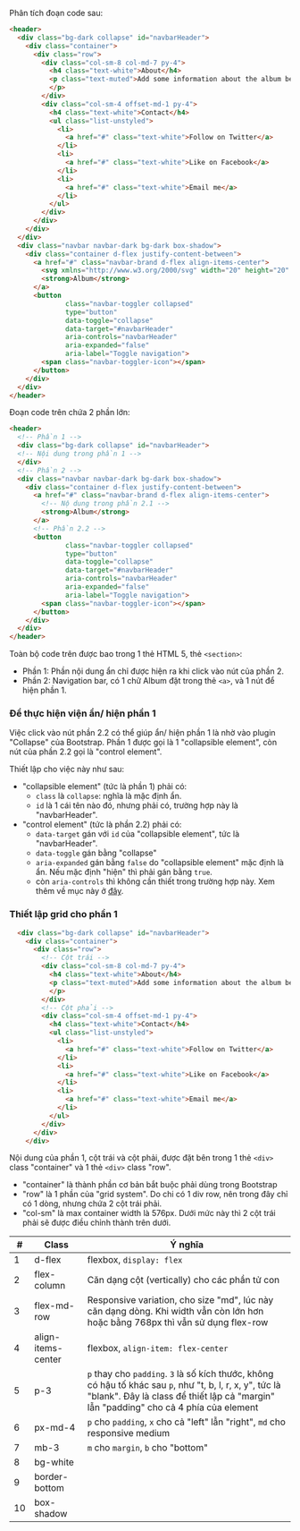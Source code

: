 Phân tích đoạn code sau:

```html
<header>
  <div class="bg-dark collapse" id="navbarHeader">
    <div class="container">
      <div class="row">
        <div class="col-sm-8 col-md-7 py-4">
          <h4 class="text-white">About</h4>
          <p class="text-muted">Add some information about the album below, the author, or any other background context. Make it a few sentences long so folks can pick up some informative tidbits. Then, link them off to some social networking sites or contact information.
          </p>
        </div>
        <div class="col-sm-4 offset-md-1 py-4">
          <h4 class="text-white">Contact</h4>
          <ul class="list-unstyled">
            <li>
              <a href="#" class="text-white">Follow on Twitter</a>
            </li>
            <li>
              <a href="#" class="text-white">Like on Facebook</a>
            </li>
            <li>
              <a href="#" class="text-white">Email me</a>
            </li>
          </ul>
        </div>
      </div>
    </div>
  </div>
  <div class="navbar navbar-dark bg-dark box-shadow">
    <div class="container d-flex justify-content-between">
      <a href="#" class="navbar-brand d-flex align-items-center">
        <svg xmlns="http://www.w3.org/2000/svg" width="20" height="20" viewBox="0 0 24 24" fill="none" stroke="currentColor" stroke-width="2" stroke-linecap="round" stroke-linejoin="round" class="mr-2"><path d="M23 19a2 2 0 0 1-2 2H3a2 2 0 0 1-2-2V8a2 2 0 0 1 2-2h4l2-3h6l2 3h4a2 2 0 0 1 2 2z"></path><circle cx="12" cy="13" r="4"></circle></svg>
        <strong>Album</strong>
      </a>
      <button 
              class="navbar-toggler collapsed" 
              type="button" 
              data-toggle="collapse" 
              data-target="#navbarHeader" 
              aria-controls="navbarHeader" 
              aria-expanded="false" 
              aria-label="Toggle navigation">
        <span class="navbar-toggler-icon"></span>
      </button>
    </div>
  </div>
</header>
```

Đoạn code trên chứa 2 phần lớn:

```html
<header>
  <!-- Phần 1 -->
  <div class="bg-dark collapse" id="navbarHeader">
  <!-- Nội dung trong phần 1 -->
  </div>
  <!-- Phần 2 -->
  <div class="navbar navbar-dark bg-dark box-shadow">
    <div class="container d-flex justify-content-between">
      <a href="#" class="navbar-brand d-flex align-items-center">
        <!-- Nộ dung trong phần 2.1 -->
        <strong>Album</strong>
      </a>
      <!-- Phần 2.2 -->
      <button 
              class="navbar-toggler collapsed" 
              type="button" 
              data-toggle="collapse" 
              data-target="#navbarHeader" 
              aria-controls="navbarHeader" 
              aria-expanded="false" 
              aria-label="Toggle navigation">
        <span class="navbar-toggler-icon"></span>
      </button>
    </div>
  </div>
</header>
```

Toàn bộ code trên được bao trong 1 thẻ HTML 5, thẻ `<section>`:
- Phần 1: Phần nội dung ẩn chỉ được hiện ra khi click vào nút của phần 2.
- Phần 2: Navigation bar, có 1 chữ Album đặt trong thẻ `<a>`, và 1 nút để hiện phần 1.  

### Để thực hiện viện ẩn/ hiện phần 1

Việc click vào nút phần 2.2 có thể giúp ẩn/ hiện phần 1 là nhờ vào plugin "Collapse" của Bootstrap. Phần 1 được gọi là 1 "collapsible element", còn nút của phần 2.2 gọi là "control element".

Thiết lập cho việc này như sau:
- "collapsible element" (tức là phần 1) phải có:
    - `class` là `collapse`: nghĩa là mặc định ẩn. 
    - `id` là 1 cái tên nào đó, nhưng phải có, trường hợp này là "navbarHeader".
- "control element" (tức là phần 2.2) phải có:
    - `data-target` gán với `id` của "collapsible element", tức là "navbarHeader".
    - `data-toggle` gán bằng "collapse"
    - `aria-expanded` gán bằng `false` do "collapsible element" mặc định là ẩn. Nếu mặc định "hiện" thì phải gán bằng `true`.
    - còn `aria-controls` thì không cần thiết trong trường hợp này. Xem thêm về mục này ở [đây](https://getbootstrap.com/docs/4.0/components/collapse/#accessibility).

### Thiết lập grid cho phần 1

```html
  <div class="bg-dark collapse" id="navbarHeader">
    <div class="container">
      <div class="row">
        <!-- Cột trái -->
        <div class="col-sm-8 col-md-7 py-4">
          <h4 class="text-white">About</h4>
          <p class="text-muted">Add some information about the album below, the author, or any other background context. Make it a few sentences long so folks can pick up some informative tidbits. Then, link them off to some social networking sites or contact information.
          </p>
        </div>
        <!-- Cột phải -->
        <div class="col-sm-4 offset-md-1 py-4">
          <h4 class="text-white">Contact</h4>
          <ul class="list-unstyled">
            <li>
              <a href="#" class="text-white">Follow on Twitter</a>
            </li>
            <li>
              <a href="#" class="text-white">Like on Facebook</a>
            </li>
            <li>
              <a href="#" class="text-white">Email me</a>
            </li>
          </ul>
        </div>
      </div>
    </div>
```
Nội dung của phần 1, cột trái và cột phải, được đặt bên trong 1 thẻ `<div>` class "container" và 1 thẻ `<div>` class "row". 
- "container" là thành phần cơ bản bắt buộc phải dùng trong Bootstrap
- "row" là 1 phần của "grid system". Do chi có 1 div row, nên trong đây chỉ có 1 dòng, nhưng chứa 2 cột trái phải.
- "col-sm" là max container width là 576px. Dưới mức này thì 2 cột trái phải sẽ được điều chỉnh thành trên dưới.


|#  | Class       | Ý nghĩa |
|---|---                  |---      |
| 1 | d-flex              | flexbox, `display: flex` |
| 2 | flex-column         | Căn dạng cột (vertically) cho các phần tử con |
| 3 | flex-md-row         | Responsive variation, cho size "md", lúc này căn dạng dòng. Khi width vẫn còn lớn hơn hoặc bằng 768px thì vẫn sử dụng flex-row |
| 4 | align-items-center  | flexbox, `align-item: flex-center`  | 
| 5 | p-3                 | `p` thay cho `padding`. `3` là số kích thước, không có hậu tố khác sau `p`, như "t, b, l, r, x, y", tức là "blank". Đây là class để thiết lập cả "margin" lẫn "padding" cho cả 4 phía của element |
| 6 | px-md-4             | `p` cho `padding`, `x` cho cả "left" lẫn "right", `md` cho responsive medium |
| 7 | mb-3                | `m` cho `margin`, `b` cho "bottom" |
| 8 | bg-white            |
| 9 | border-bottom       |
|10 | box-shadow          |

